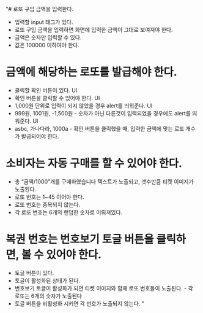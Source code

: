 "# 로또 구입 금액을 입력한다.

- 입력할 input 태그가 있다.
- 로또 구입 금액을 입력하면 화면에 입력한 금액이 그대로 보여져야 한다.
- 금액은 숫자만 입력할 수 있다.
- 값은 100000 이하여야 한다.

# 금액에 해당하는 로또를 발급해야 한다.

- 클릭할 확인 버튼이 있다. UI
- 확인 버튼을 클릭할 수 있어야 한다. UI
- 1,000원 단위로 입력이 되지 않았을 경우 alert를 띄워준다. UI
- 999원, 1001원, -1,500원 - 숫자가 아닌 다른것이 입력되었을 경우에도 alert를 띄워준다. UI
- asbc, 가나다라, 1000a - 확인 버튼을 클릭했을 때, 입력한 금액에 맞는 로또 개수가 발급되어야 한다.

# 소비자는 자동 구매를 할 수 있어야 한다.

- 총 “금액/1000”개를 구매하였습니다 텍스트가 노출되고, 갯수만큼 티켓 이미지가 노출된다.
- 로또 번호는 1~45 이어야 한다.
- 로또 번호는 중복되지 않는다.
- 각 로또 번호는 6개의 랜덤한 숫자로 이뤄져있다.

# 복권 번호는 번호보기 토글 버튼을 클릭하면, 볼 수 있어야 한다.

- 토글 버튼이 있다.
- 토글이 활성화된 상태가 된다.
- 번호보기 토글이 활성화가 되면 티켓 이미지와 함께 로또 번호들이 노출된다. - 각 로또는 6개의 숫자가 노출된다
- 토글 버튼을 비활성화 시키면 각 번호가 노출되지 않는다. "
